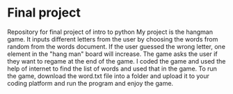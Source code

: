 # Final project
Repository for final project of intro to python 
My project is the hangman game. It inputs different letters from the user by choosing the words from random from the words document. If the user guessed the wrong letter, one element in the "hang man" board will increase. The game asks the user if they want to regame at the end of the game. 
I coded the game and used the help of internet to find the list of words and used that in the game. 
To run the game, download the word.txt file into a folder and upload it to your coding platform and run the program and enjoy the game. 
